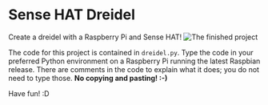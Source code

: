# Sense HAT Dreidel
Create a dreidel with a Raspberry Pi and Sense HAT!
![The finished project](https://cloud.githubusercontent.com/assets/13228241/11609334/c70f4810-9b49-11e5-8e23-b7430c69f21e.JPG)

The code for this project is contained in ```dreidel.py```. Type the code in your preferred Python environment on a Raspberry Pi running the latest Raspbian release. There are comments in the code to explain what it does; you do not need to type those. **No copying and pasting! :-)** 

Have fun! :D
